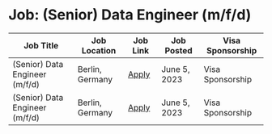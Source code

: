 # Job: (Senior) Data Engineer (m/f/d)

| Job Title | Job Location | Job Link | Job Posted | Visa Sponsorship |
| --- | --- | --- | --- | --- |
| (Senior) Data Engineer (m/f/d) | Berlin, Germany | [Apply](https://raisin.jobs.personio.de/job/936625?display=en) | June 5, 2023 | Visa Sponsorship |
| (Senior) Data Engineer (m/f/d) | Berlin, Germany | [Apply](https://raisin.jobs.personio.de/job/936625?display=en) | June 5, 2023 | Visa Sponsorship |
